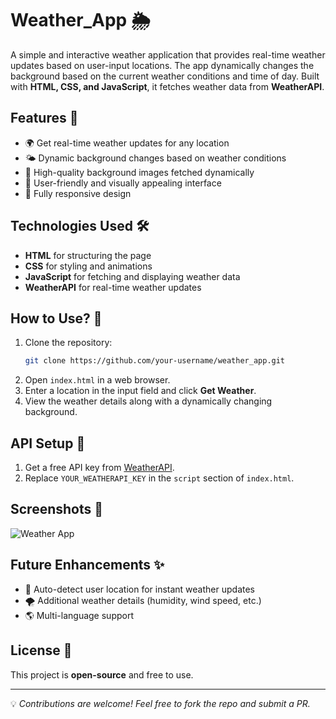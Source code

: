 # Weather_App 🌦️

A simple and interactive weather application that provides real-time weather updates based on user-input locations. The app dynamically changes the background based on the current weather conditions and time of day. Built with **HTML, CSS, and JavaScript**, it fetches weather data from **WeatherAPI**.

## Features 🚀
- 🌍 Get real-time weather updates for any location
- 🌤️ Dynamic background changes based on weather conditions
- 📸 High-quality background images fetched dynamically
- 🎨 User-friendly and visually appealing interface
- 📱 Fully responsive design

## Technologies Used 🛠️
- **HTML** for structuring the page
- **CSS** for styling and animations
- **JavaScript** for fetching and displaying weather data
- **WeatherAPI** for real-time weather updates

## How to Use? 📝
1. Clone the repository:
   ```sh
   git clone https://github.com/your-username/weather_app.git
   ```
2. Open `index.html` in a web browser.
3. Enter a location in the input field and click **Get Weather**.
4. View the weather details along with a dynamically changing background.

## API Setup 🔑
1. Get a free API key from [WeatherAPI](https://www.weatherapi.com/).
2. Replace `YOUR_WEATHERAPI_KEY` in the `script` section of `index.html`.

## Screenshots 📸
![Weather App](https://source.unsplash.com/1600x900/?weather)

## Future Enhancements ✨
- 📍 Auto-detect user location for instant weather updates
- 🌪️ Additional weather details (humidity, wind speed, etc.)
- 🌎 Multi-language support

## License 📜
This project is **open-source** and free to use.

---

💡 *Contributions are welcome! Feel free to fork the repo and submit a PR.*


